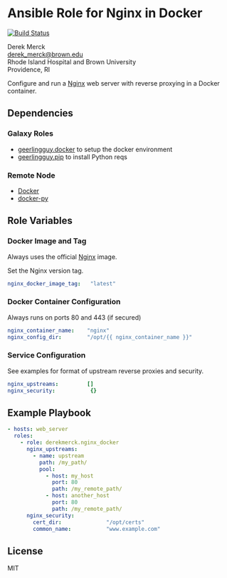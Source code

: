 Ansible Role for Nginx in Docker
================================

[![Build Status](https://travis-ci.org/derekmerck/ansible-nginx-docker.svg?branch=master)](https://travis-ci.org/derekmerck/ansible-nginx-docker)

Derek Merck  
<derek_merck@brown.edu>  
Rhode Island Hospital and Brown University  
Providence, RI  

Configure and run a [Nginx](https://https://www.nginx.com) web server with reverse proxying in a Docker container.


Dependencies
------------

### Galaxy Roles

- [geerlingguy.docker](https://github.com/geerlingguy/ansible-role-docker) to setup the docker environment
- [geerlingguy.pip](https://github.com/geerlingguy/ansible-role-pip) to install Python reqs


### Remote Node

- [Docker][]
- [docker-py][]

[Docker]: https://www.docker.com
[docker-py]: https://docker-py.readthedocs.io


Role Variables
--------------

### Docker Image and Tag

Always uses the official [Nginx][] image.

[nginx]: https://hub.docker.com/_/nginx/

Set the Nginx version tag.

```yaml
nginx_docker_image_tag:   "latest"
```

### Docker Container Configuration

Always runs on ports 80 and 443 (if secured)

```yaml
nginx_container_name:    "nginx"
nginx_config_dir:        "/opt/{{ nginx_container_name }}"
```

### Service Configuration

See examples for format of upstream reverse proxies and security.

```yaml
nginx_upstreams:         []
nginx_security:           {}
```


Example Playbook
----------------

```yaml
- hosts: web_server
  roles:
    - role: derekmerck.nginx_docker
      nginx_upstreams:
        - name: upstream
          path: /my_path/
          pool:
            - host: my_host
              port: 80
              path: /my_remote_path/
            - host: another_host
              port: 80
              path: /my_remote_path/
      nginx_security:
        cert_dir:              "/opt/certs"
        common_name:           "www.example.com"
```


License
-------

MIT